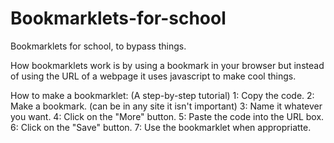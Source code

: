 # Bookmarklets-for-school
Bookmarklets for school, to bypass things.

How bookmarklets work is by using a bookmark in your browser but instead of using the URL of a webpage it uses javascript to make cool things.

How to make a bookmarklet: (A step-by-step tutorial)
  1: Copy the code.
  2: Make a bookmark. (can be in any site it isn't important)
  3: Name it whatever you want.
  4: Click on the "More" button.
  5: Paste the code into the URL box.
  6: Click on the "Save" button.
  7: Use the bookmarklet when appropriatte.
